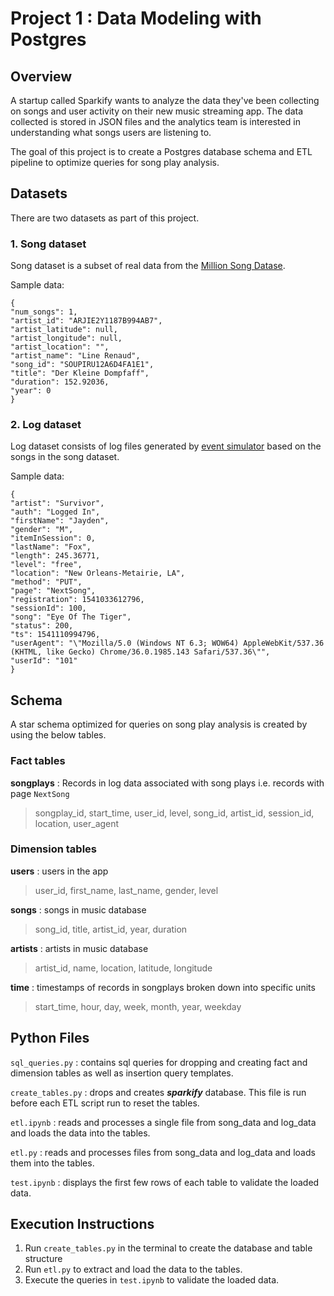 # Project 1 : Data Modeling with Postgres

## Overview

A startup called Sparkify wants to analyze the data they've been collecting on songs and user activity on their new music streaming app. The data collected is stored in JSON files and the analytics team is interested in understanding what songs users are listening to. 

The goal of this project is to create a Postgres database schema and ETL pipeline to optimize queries for song play analysis.

## Datasets

There are two datasets as part of this project.

### 1. Song dataset
Song dataset is a subset of real data from the [Million Song Datase](https://labrosa.ee.columbia.edu/millionsong/).

Sample data:
```
{
"num_songs": 1, 
"artist_id": "ARJIE2Y1187B994AB7", 
"artist_latitude": null, 
"artist_longitude": null, 
"artist_location": "", 
"artist_name": "Line Renaud", 
"song_id": "SOUPIRU12A6D4FA1E1", 
"title": "Der Kleine Dompfaff", 
"duration": 152.92036, 
"year": 0
}
```

### 2. Log dataset
Log dataset consists of log files generated by [event simulator](https://github.com/Interana/eventsim) based on the songs in the song dataset.

Sample data:
```
{
"artist": "Survivor", 
"auth": "Logged In", 
"firstName": "Jayden", 
"gender": "M", 
"itemInSession": 0, 
"lastName": "Fox", 
"length": 245.36771, 
"level": "free", 
"location": "New Orleans-Metairie, LA", 
"method": "PUT",
"page": "NextSong", 
"registration": 1541033612796, 
"sessionId": 100, 
"song": "Eye Of The Tiger", 
"status": 200, 
"ts": 1541110994796, 
"userAgent": "\"Mozilla/5.0 (Windows NT 6.3; WOW64) AppleWebKit/537.36 (KHTML, like Gecko) Chrome/36.0.1985.143 Safari/537.36\"", 
"userId": "101"
}
```
## Schema
A star schema optimized for queries on song play analysis is created by using the below tables.
### Fact tables
**songplays** : Records in log data associated with song plays i.e. records with page `NextSong`
> songplay_id, start_time, user_id, level, song_id, artist_id, session_id, location, user_agent

### Dimension tables
**users** : users in the app
> user_id, first_name, last_name, gender, level

**songs** : songs in music database
> song_id, title, artist_id, year, duration

**artists** : artists in music database
> artist_id, name, location, latitude, longitude

**time** : timestamps of records in songplays broken down into specific units
> start_time, hour, day, week, month, year, weekday

## Python Files

`sql_queries.py` : contains sql queries for dropping and creating fact and dimension tables as well as insertion query templates.

`create_tables.py` : drops and creates ***sparkify*** database. This file is run before each ETL script run to reset the tables.

`etl.ipynb` : reads and processes a single file from song_data and log_data and loads the data into the tables.

`etl.py` : reads and processes files from song_data and log_data and loads them into the tables. 

`test.ipynb` : displays the first few rows of each table to validate the loaded data.

## Execution Instructions

1. Run `create_tables.py` in the terminal to create the database and table structure
2. Run `etl.py` to extract and load the data to the tables.
3. Execute the queries in `test.ipynb` to validate the loaded data.



